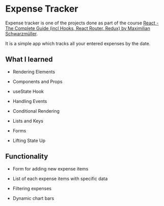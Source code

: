# Expense Tracker

Expense tracker is one of the projects done as part of the course [React - The Complete Guide (incl Hooks, React Router, Redux) by Maximilian Schwarzmüller](https://www.udemy.com/course/react-the-complete-guide-incl-redux/?utm_source=adwords&utm_medium=udemyads&utm_campaign=React_v.PROF_la.EN_cc.ROW_ti.7450&utm_content=deal4584&utm_term=_._ag_85479002634_._ad_437497335540_._kw__._de_c_._dm__._pl__._ti_dsa-774930034049_._li_20079_._pd__._&matchtype=b&gclid=Cj0KCQjw8IaGBhCHARIsAGIRRYrZ3UrjJ1oDglYIyLSbHuZ72HP7Ijf5iADgVk-5rdC3xW3YKIjWv7caAk6QEALw_wcB).

It is a simple app which tracks all your entered expenses by the date.

## What I learned

- Rendering Elements

- Components and Props

- useState Hook

- Handling Events

- Conditional Rendering

- Lists and Keys

- Forms

- Lifting State Up

## Functionality

- Form for adding new expense items

- List of each expense items with specific data

- Filtering expenses

- Dynamic chart bars
